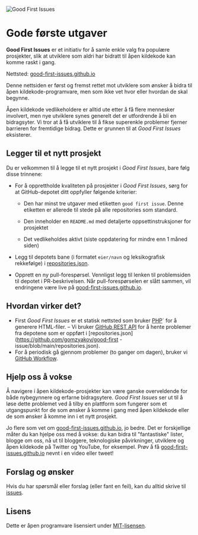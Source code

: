 ![Good First Issues](../assets/github/social-preview.png)

# Gode første utgaver

**Good First Issues** er et initiativ for å samle enkle valg fra populære prosjekter, slik at utviklere som aldri har bidratt til åpen kildekode kan komme raskt i gang.

Nettsted: [good-first-issues.github.io](https://good-first-issues.github.io)

Denne nettsiden er først og fremst rettet mot utviklere som ønsker å bidra til åpen kildekode-programvare, men som ikke vet hvor eller hvordan de skal begynne.

Åpen kildekode vedlikeholdere er alltid ute etter å få flere mennesker involvert, men nye utviklere synes generelt det er utfordrende å bli en bidragsyter. Vi tror at å få utviklere til å fikse superenkle problemer fjerner barrieren for fremtidige bidrag. Dette er grunnen til at *Good First Issues* eksisterer.

## Legger til et nytt prosjekt

Du er velkommen til å legge til et nytt prosjekt i *Good First Issues*, bare følg disse trinnene:

- For å opprettholde kvaliteten på prosjekter i *Good First Issues*, sørg for at GitHub-depotet ditt oppfyller følgende kriterier:

     - Den har minst tre utgaver med etiketten `good first issue`. Denne etiketten er allerede til stede på alle repositories som standard.

     - Den inneholder en `README.md` med detaljerte oppsettinstruksjoner for prosjektet

     - Det vedlikeholdes aktivt (siste oppdatering for mindre enn 1 måned siden)

- Legg til depotets bane (i formatet `eier/navn` og leksikografisk rekkefølge) i [repositories.json](https://github.com/gomzyakov/good-first-issue/blob/main/repositories.json).

- Opprett en ny pull-forespørsel. Vennligst legg til lenken til problemsiden til depotet i PR-beskrivelsen. Når pull-forespørselen er slått sammen, vil endringene være live på [good-first-issues.github.io](https://good-first-issues.github.io).

## Hvordan virker det?

- First *Good First Issues* er et statisk nettsted som bruker [PHP](https://www.php.net)` for å generere HTML-filer.
– Vi bruker [GitHub REST API](https://docs.github.com/en/rest) for å hente problemer fra depotene som er oppført i [repositories.json](https://github.com/gomzyakov/good-first -issue/blob/main/repositories.json).
- For å periodisk gå gjennom problemer (to ganger om dagen), bruker vi [GitHub Workflow](https://docs.github.com/en/actions/using-workflows).

## Hjelp oss å vokse

Å navigere i åpen kildekode-prosjekter kan være ganske overveldende for både nybegynnere og erfarne bidragsytere. *Good First Issues* ser ut til å løse dette problemet ved å tilby en plattform som fungerer som et utgangspunkt for de som ønsker å komme i gang med åpen kildekode eller de som ønsker å komme inn i et nytt prosjekt.

Jo flere som vet om [good-first-issues.github.io](https://good-first-issues.github.io), jo bedre. Det er forskjellige måter du kan hjelpe oss med å vokse: du kan bidra til "fantastiske" lister, blogge om oss, nå ut til bloggere, teknologiske påvirkninger, utviklere og åpen kildekode på Twitter og YouTube, for eksempel. Prøv å få [good-first-issues.github.io](https://good-first-issues.github.io) nevnt i en video eller tweet!

## Forslag og ønsker

Hvis du har spørsmål eller forslag (eller fant en feil), kan du alltid skrive til [issues](https://github.com/good-first-issues/good-first-issues.github.io/issues).

## Lisens

Dette er åpen programvare lisensiert under [MIT-lisensen](https://github.com/good-first-issues/good-first-issues.github.io/blob/main/LICENSE).